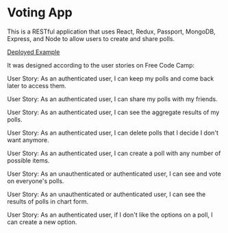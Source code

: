 # Voting App

This is a RESTful application that uses React, Redux, Passport, MongoDB, Express, and Node to allow users to create and share polls.

[Deployed Example](http://voteyourmind.herokuapp.com/)

It was designed according to the user stories on Free Code Camp:

User Story: As an authenticated user, I can keep my polls and come back later to access them.

User Story: As an authenticated user, I can share my polls with my friends.

User Story: As an authenticated user, I can see the aggregate results of my polls.

User Story: As an authenticated user, I can delete polls that I decide I don't want anymore.

User Story: As an authenticated user, I can create a poll with any number of possible items.

User Story: As an unauthenticated or authenticated user, I can see and vote on everyone's polls.

User Story: As an unauthenticated or authenticated user, I can see the results of polls in chart form. 

User Story: As an authenticated user, if I don't like the options on a poll, I can create a new option.

